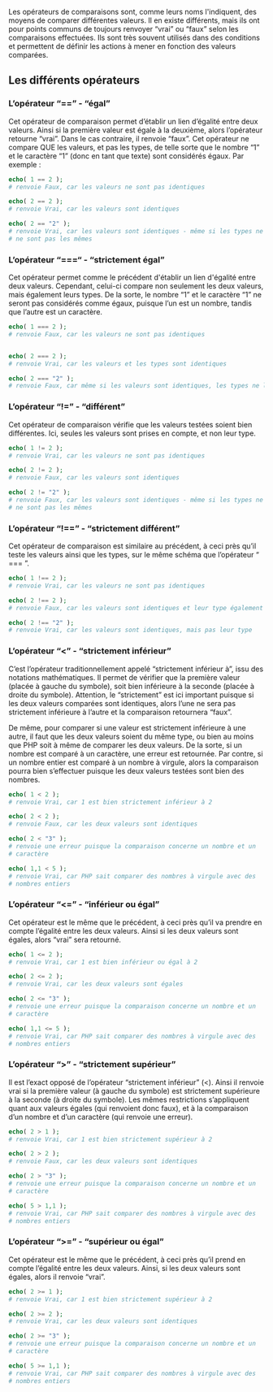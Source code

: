 Les opérateurs de comparaisons sont, comme leurs noms l'indiquent, des moyens de comparer différentes valeurs. Il en existe différents, mais ils ont pour points communs de toujours renvoyer “vrai” ou “faux” selon les comparaisons effectuées. Ils sont très souvent utilisés dans des conditions et permettent de définir les actions à mener en fonction des valeurs comparées.

## Les différents opérateurs

### L’opérateur “==” - “égal”

Cet opérateur de comparaison permet d’établir un lien d’égalité entre deux valeurs. Ainsi si la première valeur est égale à la deuxième, alors l’opérateur retourne “vrai”. Dans le cas contraire, il renvoie “faux”. Cet opérateur ne compare QUE les valeurs, et pas les types, de telle sorte que le nombre “1” et le caractère “1” (donc en tant que texte) sont considérés égaux. Par exemple :

```php
echo( 1 == 2 );
# renvoie Faux, car les valeurs ne sont pas identiques

echo( 2 == 2 );
# renvoie Vrai, car les valeurs sont identiques

echo( 2 == "2" );
# renvoie Vrai, car les valeurs sont identiques - même si les types ne 
# ne sont pas les mêmes
```

### L’opérateur “===“ - “strictement égal”

Cet opérateur permet comme le précédent d'établir un lien d'égalité entre deux valeurs. Cependant, celui-ci compare non seulement les deux valeurs, mais également leurs types. De la sorte, le nombre “1” et le caractère “1” ne seront pas considérés comme égaux, puisque l’un est un nombre, tandis que l’autre est un caractère.

```php
echo( 1 === 2 );
# renvoie Faux, car les valeurs ne sont pas identiques


echo( 2 === 2 );
# renvoie Vrai, car les valeurs et les types sont identiques

echo( 2 === "2" );
# renvoie Faux, car même si les valeurs sont identiques, les types ne le sont pas
```

### L’opérateur “!=” - “différent”

Cet opérateur de comparaison vérifie que les valeurs testées soient bien différentes. Ici, seules les valeurs sont prises en compte, et non leur type.

```php
echo( 1 != 2 );
# renvoie Vrai, car les valeurs ne sont pas identiques

echo( 2 != 2 );
# renvoie Faux, car les valeurs sont identiques

echo( 2 != "2" );
# renvoie Faux, car les valeurs sont identiques - même si les types ne 
# ne sont pas les mêmes
```

### L’opérateur “!==” - “strictement différent”

Cet opérateur de comparaison est similaire au précédent, à ceci près qu’il teste les valeurs ainsi que les types, sur le même schéma que l’opérateur “ === ”.

```php
echo( 1 !== 2 );
# renvoie Vrai, car les valeurs ne sont pas identiques

echo( 2 !== 2 );
# renvoie Faux, car les valeurs sont identiques et leur type également

echo( 2 !== "2" );
# renvoie Vrai, car les valeurs sont identiques, mais pas leur type
```

### L’opérateur “<” - “strictement inférieur”

C’est l’opérateur traditionnellement appelé “strictement inférieur à”, issu des notations mathématiques. Il permet de vérifier que la première valeur (placée à gauche du symbole), soit bien inférieure à la seconde (placée à droite du symbole). Attention, le “strictement” est ici important puisque si les deux valeurs comparées sont identiques, alors l’une ne sera pas strictement inférieure à l’autre et la comparaison retournera “faux”.

De même, pour comparer si une valeur est strictement inférieure à une autre, il faut que les deux valeurs soient du même type, ou bien au moins que PHP soit à même de comparer les deux valeurs. De la sorte, si un nombre est comparé  à un caractère, une erreur est retournée. Par contre, si un nombre entier est comparé à un nombre à virgule, alors la comparaison pourra bien s’effectuer puisque les deux valeurs testées sont bien des nombres.

```php
echo( 1 < 2 );
# renvoie Vrai, car 1 est bien strictement inférieur à 2

echo( 2 < 2 );
# renvoie Faux, car les deux valeurs sont identiques

echo( 2 < "3" );
# renvoie une erreur puisque la comparaison concerne un nombre et un 
# caractère

echo( 1,1 < 5 );
# renvoie Vrai, car PHP sait comparer des nombres à virgule avec des 
# nombres entiers
```

### L’opérateur “<=” - “inférieur ou égal”

Cet opérateur est le même que le précédent, à ceci près qu’il va prendre en compte l’égalité entre les deux valeurs. Ainsi si les deux valeurs sont égales, alors “vrai” sera retourné.

```php
echo( 1 <= 2 );
# renvoie Vrai, car 1 est bien inférieur ou égal à 2

echo( 2 <= 2 );
# renvoie Vrai, car les deux valeurs sont égales

echo( 2 <= "3" );
# renvoie une erreur puisque la comparaison concerne un nombre et un 
# caractère

echo( 1,1 <= 5 );
# renvoie Vrai, car PHP sait comparer des nombres à virgule avec des 
# nombres entiers
```

### L’opérateur “>” - “strictement supérieur”

Il est l’exact opposé de l’opérateur “strictement inférieur” (<). Ainsi il renvoie vrai si la première valeur (à gauche du symbole) est strictement supérieure à la seconde (à droite du symbole). Les mêmes restrictions s’appliquent quant aux valeurs égales (qui renvoient donc faux), et à la comparaison d’un nombre et d’un caractère (qui renvoie une erreur).

```php
echo( 2 > 1 );
# renvoie Vrai, car 1 est bien strictement supérieur à 2

echo( 2 > 2 );
# renvoie Faux, car les deux valeurs sont identiques

echo( 2 > "3" );
# renvoie une erreur puisque la comparaison concerne un nombre et un 
# caractère

echo( 5 > 1,1 );
# renvoie Vrai, car PHP sait comparer des nombres à virgule avec des 
# nombres entiers
```

### L’opérateur “>=” - “supérieur ou égal”

Cet opérateur est le même que le précédent, à ceci près qu’il prend en compte l’égalité entre les deux valeurs. Ainsi, si les deux valeurs sont égales, alors il renvoie “vrai”.

```php
echo( 2 >= 1 );
# renvoie Vrai, car 1 est bien strictement supérieur à 2

echo( 2 >= 2 );
# renvoie Vrai, car les deux valeurs sont identiques

echo( 2 >= "3" );
# renvoie une erreur puisque la comparaison concerne un nombre et un 
# caractère

echo( 5 >= 1,1 );
# renvoie Vrai, car PHP sait comparer des nombres à virgule avec des 
# nombres entiers
```
